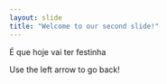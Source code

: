 ```yaml
---
layout: slide
title: "Welcome to our second slide!"
---
```

É que hoje vai ter festinha


Use the left arrow to go back!
